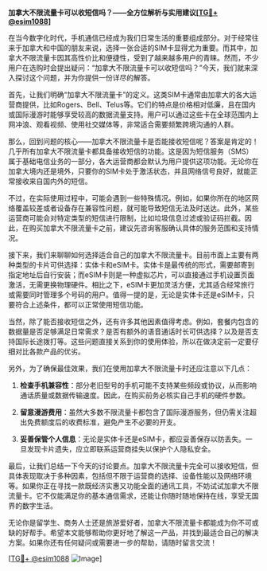 **加拿大不限流量卡可以收短信吗？——全方位解析与实用建议[[TG💪+ @esim1088](https://t.me/s/esim1088)]**

在当今数字化时代，手机通信已经成为我们日常生活的重要组成部分。对于经常往来于加拿大和中国的朋友来说，选择一张合适的SIM卡显得尤为重要。而其中，加拿大不限流量卡因其高性价比和便捷性，受到了越来越多用户的青睐。然而，不少用户在选购时会提出疑问：“加拿大不限流量卡可以收短信吗？”今天，我们就来深入探讨这个问题，并为你提供一份详尽的解答。

首先，让我们明确“加拿大不限流量卡”的定义。这类SIM卡通常由加拿大的各大运营商提供，比如Rogers、Bell、Telus等。它们的特点是价格相对低廉，且在国内或国际漫游时能够享受较高的数据流量支持。用户可以通过这些卡在全球范围内上网冲浪、观看视频、使用社交媒体等，非常适合需要频繁跨境沟通的人群。

那么，回到问题的核心——加拿大不限流量卡是否能接收短信呢？答案是肯定的！几乎所有加拿大不限流量卡都具备接收短信的功能。这是因为短信服务（SMS）属于基础电信业务的一部分，各大运营商都会默认为用户提供这项功能。无论你在加拿大境内还是境外，只要你的SIM卡处于激活状态，并且网络信号良好，就能正常接收来自国内外的短信。

不过，在实际使用过程中，可能会遇到一些特殊情况。例如，如果你所在的地区网络覆盖较差或者设备存在兼容性问题，就可能导致短信无法及时送达。此外，某些运营商可能会对特定类型的短信进行限制，比如垃圾信息过滤或验证码拦截。因此，在购买加拿大不限流量卡之前，建议先咨询客服确认具体的服务范围和支持情况。

接下来，我们来聊聊如何选择适合自己的加拿大不限流量卡。目前市面上主要有两种类型的卡片可供选择：实体卡和eSIM卡。实体卡是最传统的形式，需要邮寄到指定地址后自行安装；而eSIM卡则是一种虚拟芯片，可以直接通过手机设置页面激活，无需更换物理硬件。相比之下，eSIM卡更加灵活方便，尤其适合经常旅行或需要同时管理多个号码的用户。值得一提的是，无论是实体卡还是eSIM卡，只要符合上述条件，都可以正常使用短信功能。

当然，除了能否接收短信之外，还有许多其他因素值得考虑。例如，套餐内包含的数据量是否足够满足日常需求？是否有额外的语音通话时长可供选择？以及是否支持国际长途拨打等。这些问题直接关系到你的使用体验，所以在做决定前一定要仔细对比各款产品的优劣。

另外，为了确保最佳效果，我们在使用加拿大不限流量卡时还应注意以下几点：

1. **检查手机兼容性**：部分老旧型号的手机可能不支持某些频段或协议，从而影响通话质量或数据传输速度。因此，在购买前务必核实自己手机的硬件参数。
   
2. **留意漫游费用**：虽然大多数不限流量卡都包含了国际漫游服务，但仍需关注超出免费额度后的收费标准，避免产生不必要的开支。

3. **妥善保管个人信息**：无论是实体卡还是eSIM卡，都应妥善保存以防丢失。一旦发现卡片遗失，应立即联系运营商挂失以保护个人隐私安全。

最后，让我们总结一下今天的讨论要点。加拿大不限流量卡完全可以接收短信，但具体表现取决于多种因素，包括但不限于运营商的选择、设备性能以及网络环境等。如果你正在寻找一款既经济实惠又功能全面的通讯工具，不妨试试加拿大不限流量卡。它不仅能满足你的基本通信需求，还能让你随时随地保持在线，享受无国界的数字生活。

无论你是留学生、商务人士还是旅游爱好者，加拿大不限流量卡都能成为你不可或缺的好帮手。希望本文能够帮助你更好地了解这一产品，并找到最适合自己的解决方案。如果你还有任何疑问或需要进一步的帮助，请随时留言交流！

[[TG💪+ @esim1088](https://t.me/s/esim1088) ![Image](https://i.postimg.cc/4NQfJmqS/Snipaste-2025-05-13-00-14-12.png)]
